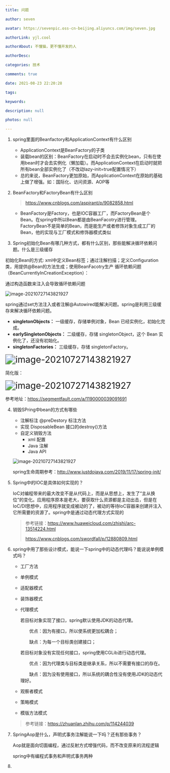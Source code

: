 ```yaml
---
title: 问题

author: seven

avatar: https://sevenpic.oss-cn-beijing.aliyuncs.com/img/seven.jpg

authorLink: yjl.cool

authorAbout: 不懂猫，更不懂开发的人

authorDesc: 

categories: 技术

comments: true

date: 2021-08-23 22:20:28

tags: 

keywords: 

description: null

photos: null

---
```

1. spring里面的Beanfactory和ApplicationContext有什么区别

	* ApplicationContext是BeanFactory的子类
	* 装载bean的区别：BeanFactory在启动时不会去实例化bean，只有在使用bean时才会去实例化（懒加载）。而ApplicationContext在启动时就把所有bean全部实例化了（不改动lazy-init=true配置情况下）
	* 总的来说，BeanFactory更加原始，而ApplicationContext在原始的基础上做了增强。如：国际化、访问资源、AOP等

2. BeanFactory和FactoryBean有什么区别
	
	> https://www.cnblogs.com/aspirant/p/9082858.html

	* BeanFactory是Factory，也是IOC容器工厂，而FactoryBean是个Bean。在spring中所以Bean都是由BeanFacotry进行管理。FactoryBean不是简单的Bean，而是能生产或者修饰对象生成工厂的Bean，他的实现与工厂模式和修饰器模式类似
	
3. Spring初始化Bean有哪几种方式，都有什么区别，那些能解决循环依赖问题。什么是三级缓存

  初始化Bean的方式: xml中定义Bean标签；通过注解扫描；定义Configuration类，用提供@Bean的方法生成；使用BeanFacotry生产
  循环依赖问题（BeanCurrentlyInCreationException）：

  通过构造函数来注入会导致循环依赖问题

  ![image-20210727143821927](问题.assets/image-20210727143821927.png)

  spring通过set方法注入或者注解@Autowired能解决问题。spring是利用三级缓存来解决循环依赖问题。

- **singletonObjects：** 一级缓存，存储单例对象，Bean 已经实例化，初始化完成。
- **earlySingletonObjects：** 二级缓存，存储 singletonObject，这个 Bean 实例化了，还没有初始化。
- **singletonFactories：** 三级缓存，存储 singletonFactory。

<img src="https://sevenpic.oss-cn-beijing.aliyuncs.com/img/1067344138-499faefc82e6aae7.png" alt="image-20210727143821927" style="zoom:200%;" />

简化版：

<img src="https://sevenpic.oss-cn-beijing.aliyuncs.com/img/999216281-21501c33d6e3d318_fix732.png" alt="image-20210727143821927" style="zoom:200%;" />

参考地址：https://segmentfault.com/a/1190000039091691

4. 销毁SPring中bean的方式有哪些

   - 注解标注  @preDestory 标注方法
   - 实现 DisposableBean 接口的destroy()方法
   - 自定义销毁方法
     - xml 配置
     - Java 注解
     - Java API

   ![image-20210727143821927](https://sevenpic.oss-cn-beijing.aliyuncs.com/img/Springinitdestory-a14f2929.png)

   spring生命周期参考：http://www.justdojava.com/2019/11/17/spring-init/

5. Spring中的IOC是具体如何实现的？

   IoC对编程带来的最大改变不是从代码上，而是从思想上，发生了“主从换位”的变化。应用程序原本是老大，要获取什么资源都是主动出击，但是在IoC/DI思想中，应用程序就变成被动的了，被动的等待IoC容器来创建并注入它所需要的资源了。spring中是通过动态代理方式实现的

   > 参考链接：https://www.huaweicloud.com/zhishi/arc-13514224.html
   >
   > https://www.cnblogs.com/swordfall/p/12880809.html

6. spring中用了那些设计模式，能说一下spring中的动态代理吗？能说说单例模式吗？

   - 工厂方法

   - 单例模式

   - 适配器模式

   - 装饰器模式

   - 代理模式

     若目标对象实现了接口，spring默认使用JDK的动态代理。

     　　优点：因为有接口，所以使系统更加松耦合；

     　　缺点：为每一个目标类创建接口；

     若目标对象没有实现任何接口，spring使用CGLib进行动态代理。

     　　优点：因为代理类与目标类是继承关系，所以不需要有接口的存在。

     　　缺点：因为没有使用接口，所以系统的耦合性没有使用JDK的动态代理好。

   - 观察者模式

   - 策略模式

   - 模版方法模式

   > 参考链接：https://zhuanlan.zhihu.com/p/114244039

7. SpringAop是什么，声明式事务注解能说一下吗？还有那些事务？

   Aop就是面向切面编程，通过反射方式增强代码，而不改变原来的流程逻辑

   spring中有编程式事务和声明式事务两种

8. 
